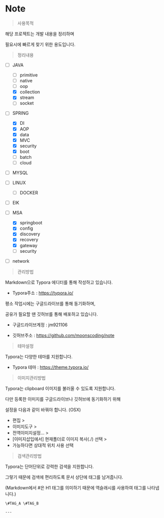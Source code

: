 

# Note



> 사용목적

해당 프로젝트는 개발 내용을 정리하며

필요시에 빠르게 찾기 위한 용도입니다.



> 정리내용

- [ ] JAVA
  - [ ] primitive
  - [ ] native
  - [ ] oop
  - [x] collection
  - [x] stream
  - [ ] socket

- [ ] SPRING
  - [x] DI
  - [x] AOP
  - [x] data
  - [x] MVC
  - [x] security
  - [x] boot
  - [ ] batch
  - [ ] cloud

- [ ] MYSQL

- [ ] LINUX

  - [ ] DOCKER

- [ ] ElK

- [ ] MSA

  - [x] springboot
  - [x] config
  - [x] discovery
  - [x] recovery
  - [x] gateway
  - [ ] security

- [ ] network

  

> 관리방법

Markdown으로 Typora 에디터를 통해 작성하고 있습니다.  

- Typora주소 : https://typora.io/ 

평소 작업시에는 구글드라이브를 통해 동기화하며, 

공유가 필요할 땐 깃허브를 통해 배포하고 있습니다.

- 구글드라이브계정 : jm921106

- 깃허브주소 : https://github.com/moonscoding/note



> 테마설정

Typora는 다양한 테마를 지원합니다.

- Typora 테마 : https://theme.typora.io/



> 이미지관리방법

Typora는 clipboard 이미지를 불러올 수 있도록 지원합니다.

다만 등록한 이미지를 구글드라이브나 깃허브에 동기화하기 위해 

설정을 다음과 같이 바꿔야 합니다. (OSX)

- 편집 > 
- 이미지도구 > 
- 전역이미지설정... > 
- [이미지삽입에서] 현재폴더로 이미지 복사(./) 선택 > 
- 가능하다면 상대적 위치 사용 선택



> 검색관리방법

Typora는 단어단위로 강력한 검색을 지원합니다.

그렇기 때문에 검색에 편리하도록 문서 상단에 태그를 남겨줍니다. 

(Markdown에서 #은 H1 태그를 의미하기 때문에 역슬래시를 사용하여 태그를 나타냅니다.)

```
\#TAG_A \#TAG_B

--- 
```

